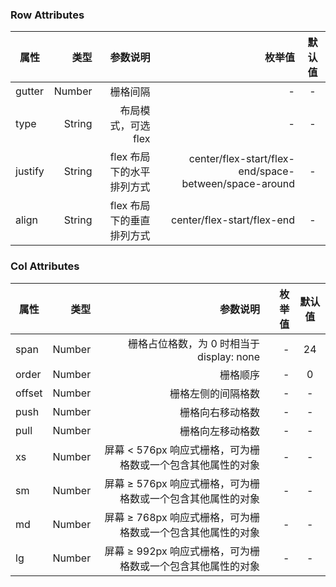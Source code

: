 ### Row Attributes

| 属性     | 类型| 参数说明  | 枚举值   |  默认值  |
| -------- | -----:| -----:  |-----:  | :----:  |
| gutter   |  Number |栅格间隔 |  -  |   -   |
| type |  String  | 布局模式，可选 flex  |  - | - |
| justify |  String  | flex 布局下的水平排列方式  | center/flex-start/flex-end/space-between/space-around | - |
| align |  String  | flex 布局下的垂直排列方式  |  center/flex-start/flex-end | - |


### Col Attributes

| 属性     | 类型| 参数说明  | 枚举值   |  默认值  |
| -------- | -----:| -----:  |-----:  | :----:  |
| span   |  Number |栅格占位格数，为 0 时相当于 display: none |  -  |   24  |
| order |  Number  | 栅格顺序 |  - | 0 |
| offset |  Number  | 栅格左侧的间隔格数 |  - | - |
| push |  Number  | 栅格向右移动格数  | - | - |
| pull |  Number  | 栅格向左移动格数  | - | - |
| xs |  Number  | 屏幕 < 576px 响应式栅格，可为栅格数或一个包含其他属性的对象  | - | - |
| sm |  Number  | 屏幕 ≥ 576px 响应式栅格，可为栅格数或一个包含其他属性的对象  | - | - |
| md |  Number  | 屏幕 ≥ 768px 响应式栅格，可为栅格数或一个包含其他属性的对象  | - | - |
| lg |  Number  | 屏幕 ≥ 992px 响应式栅格，可为栅格数或一个包含其他属性的对象  | - | - |